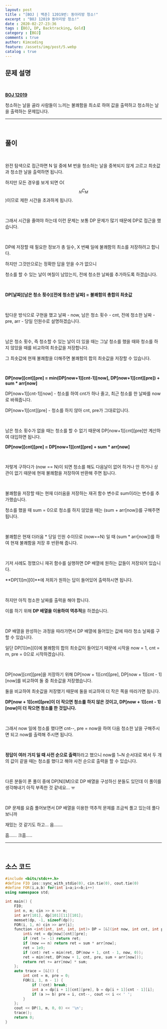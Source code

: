 ```yaml
---
layout: post
title : "[BOJ | 백준] 12019번: 동아리방 청소!"
excerpt : "BOJ 12019 동아리방 청소!"
date : 2020-02-27-23:36
tags : [BOJ, DP, Backtracking, Gold]
category : [BOJ]
comments : true
author: Kimcoding
feature: /assets/img/post/5.webp
catalog : true
---
```


## 문제 설명

<br/>

**[BOJ 12019](https://www.acmicpc.net/problem/12019)**


청소하는 날을 골라 사람들이 느끼는 불쾌함을 최소로 하여 값을 출력하고 청소하는 날을 출력하는 문제입니다.

---
<br/>

## 풀이

<br/>

완전 탐색으로 접근하면 N 일 중에 M 번을 청소하는 날을 중복되지 않게 고르고 최솟값과 청소한 날을 출력하면 됩니다.

하지만 모든 경우를 보게 되면 O($$_NC_M$$)이므로 제한 시간을 초과하게 됩니다.

<br/>

그래서 시간을 줄여야 하는데 이런 문제는 보통 DP 문제가 많기 때문에 DP로 접근을 했습니다.

<br/>

DP에 저장할 때 필요한 정보가 총 일수, X 번째 일에 불쾌함의 최소를 저장하려고 합니다.

하지만 그것만으로는 정확한 답을 얻을 수가 없으니

청소를 할 수 있는 날이 며칠이 남았는지, 전에 청소한 날짜를 추가하도록 하겠습니다.

<br/>

**DP[날짜][남은 청소 횟수][전에 청소한 날짜] = 불쾌함의 총합의 최솟값**

<br/>

탑다운 방식으로 구현을 했고 날짜 - now, 남은 청소 횟수 - cnt, 전에 청소한 날짜 - pre, arr - 당일 인원수로 설명하겠습니다.

<br/>

남은 청소 횟수, 즉 청소할 수 있는 날이 더 있을 때는 그날 청소를 했을 때와 청소를 하지 않았을 때를 비교하여 최솟값을 저장합니다.

그 최솟값에 현재 불쾌함을 더해주면 불쾌함의 합의 최솟값을 저장할 수 있습니다.

<br/>

**DP[now][cnt][pre] = min(DP[now+1][cnt-1][now], DP[now+1][cnt][pre]) + sum \* arr[now]**

DP[now+1][cnt-1][now] - 청소를 하여 cnt가 하나 줄고, 최근 청소를 한 날짜를 now로 바꿔줍니다.

DP[now+1][cnt][pre] - 청소를 하지 않아 cnt, pre가 그대로입니다.

<br/>

남은 청소 횟수가 없을 때는 청소를 할 수 없기 때문에 DP[now+1][cnt][pre]만 계산하여 대입하면 됩니다.

**DP[now][cnt][pre] = DP[now+1][cnt][pre] + sum \* arr[now]**

<br/>

저렇게 구하다가 (now == N)이 되면 청소를 해도 다음날이 없어 하거나 안 하거나 상관이 없기 때문에
현재 불쾌함을 저장하여 반환해 주면 됩니다.

<br/>

불쾌함을 저장할 때는 현재 더러움을 저장하는 재귀 함수 변수로 sum이라는 변수를 추가했습니다.

청소를 했을 때 sum = 0으로 청소를 하지 않았을 때는 (sum + arr[now])를 구해주면 됩니다.

<br/>

불쾌함은 현재 더러움 * 당일 인원 수이므로
(now==N) 일 때 (sum * arr[now])를 하여 현재 불쾌함을 저장 후 반환해 줍니다.

<br/>

기저 사례도 정했으니 재귀 함수를 실행하면 DP 배열에 원하는 값들이 저장되어 있습니다.

**DP[1][m][0]**에 저희가 원하는 답이 들어있어 출력하시면 됩니다.

<br/>

하지만 아직 청소한 날짜를 출력을 해야 합니다.

이를 하기 위해 **DP 배열을 이용하여 역추적**을 하겠습니다.

<br/>

DP 배열을 완성하는 과정을 따라가면서 DP 배열에 들어있는 값에 따라 청소 날짜를 구할 수 있습니다.

일단 DP[1][m][0]에 불쾌함의 합의 최솟값이 들어있기 때문에
시작을 now = 1, cnt = m, pre = 0으로 시작하겠습니다.

<br/>

DP[now][cnt][pre]을 저장하기 위해 DP[now + 1][cnt][pre], DP[now + 1][cnt - 1][now]를 비교하여 둘 중 최솟값을 저장했습니다.

둘을 비교하여 최솟값을 저장했기 때문에 둘을 비교하여 더 작은 쪽을 따라가면 됩니다.

**DP[now + 1][cnt][pre]이 더 작으면 청소를 하지 않은 것이고, DP[now + 1][cnt - 1][now]이 더 작으면 청소를 한 것입니다.**

<br/>

그래서 now 일에 청소를 했다면 cnt--, pre = now을 하여 다음 청소한 날을 구해주시면 되고
now를 출력해 주시면 됩니다.

<br/>

**정답이 여러 가지 일 때 사전 순으로 출력**하라고 했으니 now를 1~N 순서대로 봐서 두 개의 값이 같을 때는
청소를 했다고 해야 사전 순으로 출력을 할 수 있습니다.

<br/>

다른 분들이 푼 풀이 중에 DP[N][M]으로 DP 배열을 구성하신 분들도 있던데
이 풀이를 생각해내기 아직 부족한 것 같네요... ㅠ

<br/>

DP 문제를 요즘 풀어보면서 DP 배열을 이용한 역추적 문제를 조금씩 풀고 있는데 풀다 보니까

재밌는 것 같기도 하고... 음.......

흠...... 크흠.....



---

<br/>

## <i class="fa fa-code"></i> 소스 코드

```cpp
#include <bits/stdc++.h>
#define FIO ios::sync_with_stdio(0), cin.tie(0), cout.tie(0)
#define FOR(i,a,b) for(int i=a;i<=b;i++)
using namespace std;

int main() {
	FIO;
	int n, m; cin >> n >> m;
	int arr[101], dp[101][11][101];
	memset(dp, -1, sizeof(dp));
	FOR(i, 1, n) cin >> arr[i];
	function <int(int, int, int, int)> DP = [&](int now, int cnt, int pre, int sum) {
		int& ret = dp[now][cnt][pre];
		if (ret != -1) return ret;
		if (now == n) return ret = sum * arr[now];
		ret = 1e9;
		if (cnt) ret = min(ret, DP(now + 1, cnt - 1, now, 0));
		ret = min(ret, DP(now + 1, cnt, pre, sum + arr[now]));
		return ret += arr[now] * sum;
	};
	auto trace = [&]() {
		int cnt = m, pre = 0;
		FOR(i, 1, n - 1) {
			if (!cnt) break;
			int a = dp[i + 1][cnt][pre], b = dp[i + 1][cnt - 1][i];
			if (a >= b) pre = i, cnt--, cout << i << ' ';
		}
	};
	cout << DP(1, m, 0, 0) << '\n';
	trace();
	return 0;
}
```

